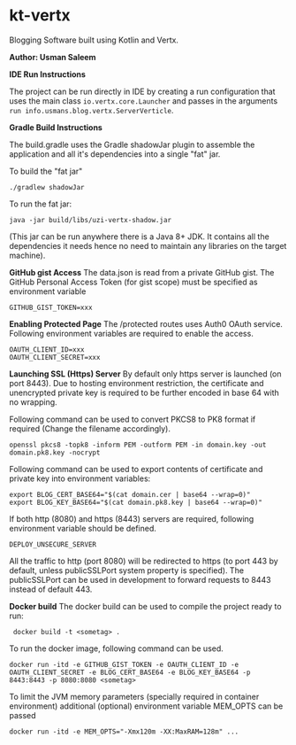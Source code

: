 # kt-vertx
Blogging Software built using Kotlin and Vertx.

**Author: Usman Saleem**

**IDE Run Instructions**

The project can be run directly in IDE by creating a run configuration that uses the main class `io.vertx.core.Launcher`
and passes in the arguments `run info.usmans.blog.vertx.ServerVerticle`.

**Gradle Build Instructions**

The build.gradle uses the Gradle shadowJar plugin to assemble the application and all it's dependencies into a single "fat" jar.

To build the "fat jar"

    ./gradlew shadowJar

To run the fat jar:

    java -jar build/libs/uzi-vertx-shadow.jar
    
(This jar can be run anywhere there is a Java 8+ JDK. It contains all the dependencies it needs hence no need to maintain
 any libraries on the target machine).
 
**GitHub gist Access**
The data.json is read from a private GitHub gist. The GitHub Personal Access Token (for gist scope) must be specified 
as environment variable 

    GITHUB_GIST_TOKEN=xxx
    
**Enabling Protected Page**
The /protected routes uses Auth0 OAuth service. Following environment variables are required to enable the access.

    OAUTH_CLIENT_ID=xxx
    OAUTH_CLIENT_SECRET=xxx          
    
**Launching SSL (Https) Server**
By default only https server is launched (on port 8443). Due to hosting environment restriction, the certificate
and unencrypted private key is required to be further encoded in base 64 with no wrapping.

Following command can be used to convert PKCS8 to PK8 format if required (Change the filename accordingly).

    openssl pkcs8 -topk8 -inform PEM -outform PEM -in domain.key -out domain.pk8.key -nocrypt
    
Following command can be used to export contents of certificate and private key into environment variables:    
    
    export BLOG_CERT_BASE64="$(cat domain.cer | base64 --wrap=0)"
    export BLOG_KEY_BASE64="$(cat domain.pk8.key | base64 --wrap=0)"    


If both http (8080) and https (8443) servers are required, following environment variable should be defined.

    DEPLOY_UNSECURE_SERVER
    
All the traffic to http (port 8080) will be redirected to https (to port 443 by default, 
unless publicSSLPort system property is specified). The publicSSLPort can be used in development to forward requests
to 8443 instead of default 443.

**Docker build**
The docker build can be used to compile the project ready to run:

     docker build -t <sometag> .
     
To run the docker image, following command can be used.

    docker run -itd -e GITHUB_GIST_TOKEN -e OAUTH_CLIENT_ID -e OAUTH_CLIENT_SECRET -e BLOG_CERT_BASE64 -e BLOG_KEY_BASE64 -p 8443:8443 -p 8080:8080 <sometag>
	
To limit the JVM memory parameters (specially required in container environment) additional (optional) environment variable MEM_OPTS can be passed
	
    docker run -itd -e MEM_OPTS="-Xmx120m -XX:MaxRAM=128m" ...